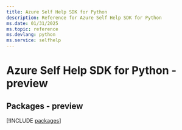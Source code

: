 ```yaml
---
title: Azure Self Help SDK for Python
description: Reference for Azure Self Help SDK for Python
ms.date: 01/31/2025
ms.topic: reference
ms.devlang: python
ms.service: selfhelp
---
```

# Azure Self Help SDK for Python - preview
## Packages - preview
[!INCLUDE [packages](self-help-index.md)]